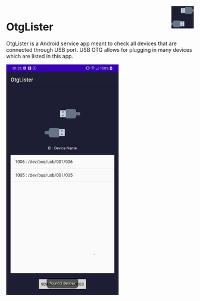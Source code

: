 <img src="https://github.com/matik251/OtgLister/blob/master/app/src/main/ic_launcher-playstore.png?raw=true" width="60px" height="auto" align="right" >

# OtgLister
 OtgLister is a Android service app meant to check all devices that are connected through USB port. USB OTG allows for plugging in many devices which are listed in this app.

 <img src="https://github.com/matik251/OtgLister/blob/master/OtgListerScreenshot.jpg?raw=true" width="60%" height="auto" align="center" >